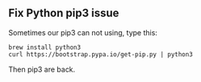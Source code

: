 ## Fix Python pip3 issue

Sometimes our pip3 can not using, type this:
```
brew install python3
curl https://bootstrap.pypa.io/get-pip.py | python3
```
Then pip3 are back.
